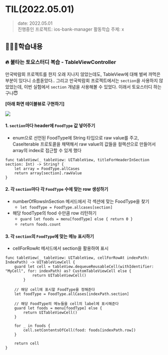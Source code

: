 # TIL(2022.05.01)

> date: 2022.05.01</br>
> 진행중인 프로젝트: ios-bank-manager
> 활동학습 주제: x

## 👩🏻‍💻학습내용
### 🔥 불타는 토요스터디 복습 - TableViewController

만국박람회 프로젝트를 한지 오래 지나지 않았는데도, TableView에 대해 벌써 까먹은 부분이 있다니 소름돋았다.. 그리고 만국박람회 프로젝트에서는 `section`을 사용하지 않았었는데, 이번 실험에서 `section` 개념을 사용해볼 수 있었다. 이래서 토요스터디 하는구나😇

**[아래 화면 테이블뷰로 구현하기]**

![](https://i.imgur.com/cUTLtM2.png)

#### 1. `section`마다 header에 `FoodType` 값 넣어주기

- enum으로 선언된 FoodType에 String 타입으로 raw value를 주고, CaseIterable 프로토콜을 채택해서 raw value의 값들을 컬렉션으로 만들어서 array의 index로 접근할 수 있게 했다

```swift=
func tableView(_ tableView: UITableView, titleForHeaderInSection section: Int) -> String? {
    let array = FoodType.allCases
    return array[section].rawValue
}
```

#### 2. 각 `section`마다 각 `FoodType` 수에 맞는 row 생성하기

- numberOfRowsInSection 메서드에서 각 섹션에 맞는 FoodType을 찾기
    - `let foodType = FoodType.allcases[section]`
- 해당 foodType의 food 수만큼 row 리턴하기
    - `guard let foods = menu[foodType] else { return 0 }`
    - `return foods.count`

#### 3. 각 `section`의 `FoodType`에 맞는 메뉴 표시하기
- cellForRowAt 메서드에서 section을 활용하여 표시

```swift=
func tableView(_ tableView: UITableView, cellForRowAt indexPath: IndexPath) -> UITableViewCell {
    guard let cell = tableView.dequeueReusableCell(withIdentifier: "MyCell", for: indexPath) as? CustomTableViewCell else {
            return UITableViewCell()
        }
        
    // 해당 cell에 표시할 FoodType을 정해준다
    let foodType = FoodType.allCases[indexPath.section]
        
    // 해당 FoodType의 메뉴들을 cell의 label에 표시해준다
    guard let foods = menu[foodType] else {
        return UITableViewCell()
    }
        
    for _ in foods {
        cell.setContentsOfCell(food: foods[indexPath.row])
    }
    
    return cell
}
```

